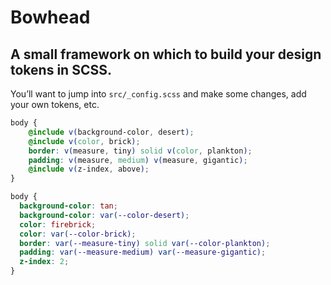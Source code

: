# Bowhead

## A small framework on which to build your design tokens in SCSS.

You’ll want to jump into `src/_config.scss` and make some changes, add your own tokens, etc.

```scss
body {
    @include v(background-color, desert);
    @include v(color, brick);
    border: v(measure, tiny) solid v(color, plankton);
    padding: v(measure, medium) v(measure, gigantic);
    @include v(z-index, above);
}
```

```css
body {
  background-color: tan;
  background-color: var(--color-desert);
  color: firebrick;
  color: var(--color-brick);
  border: var(--measure-tiny) solid var(--color-plankton);
  padding: var(--measure-medium) var(--measure-gigantic);
  z-index: 2;
}
```
